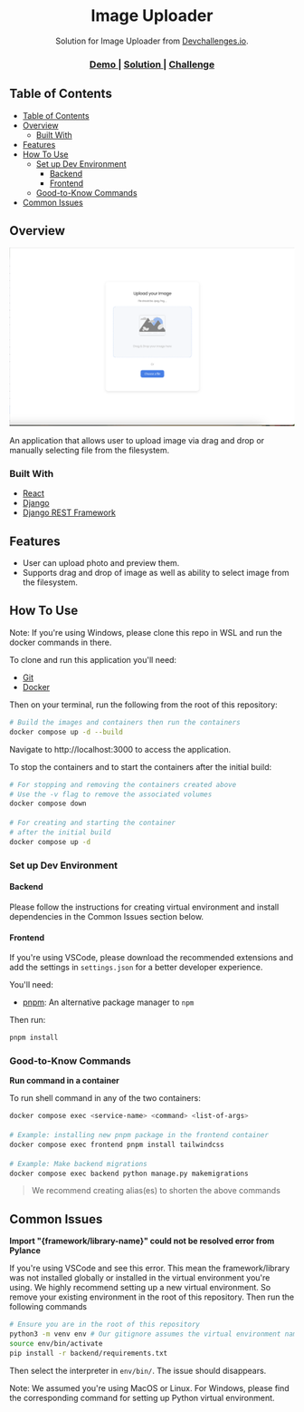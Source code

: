 <!-- Please update value in the {}  -->

<h1 align="center">Image Uploader</h1>

<div align="center">
   Solution for Image Uploader from  <a href="http://devchallenges.io" target="_blank">Devchallenges.io</a>.
</div>

<div align="center">
  <h3>
    <a href="https://{your-demo-link.your-domain}" target="_blank">
      Demo
    </a>
    <span> | </span>
    <a href="https://{your-url-to-the-solution}" target="_blank">
      Solution
    </a>
    <span> | </span>
    <a href="https://devchallenges.io/challenges/O2iGT9yBd6xZBrOcVirx" target="_blank">
      Challenge
    </a>
  </h3>
</div>

<!-- TABLE OF CONTENTS -->

## Table of Contents

- [Table of Contents](#table-of-contents)
- [Overview](#overview)
  - [Built With](#built-with)
- [Features](#features)
- [How To Use](#how-to-use)
  - [Set up Dev Environment](#set-up-dev-environment)
    - [Backend](#backend)
    - [Frontend](#frontend)
  - [Good-to-Know Commands](#good-to-know-commands)
- [Common Issues](#common-issues)

<!-- OVERVIEW -->

## Overview

![screenshot](https://github.com/j-ngo828/image-uploader/blob/main/image-uploader-project.png?raw=true)


An application that allows user to upload image via drag and drop or manually selecting file from the filesystem.

### Built With

<!-- This section should list any major frameworks that you built your project using. Here are a few examples.-->

- [React](https://reactjs.org/)
- [Django](https://www.djangoproject.com/)
- [Django REST Framework](https://www.django-rest-framework.org/)

## Features

<!-- List the features of your application or follow the template. Don't share the figma file here :) -->

- User can upload photo and preview them.
- Supports drag and drop of image as well as ability to select image from the filesystem.


## How To Use

Note: If you're using Windows, please clone this repo in WSL and run the docker commands in there.

<!-- Example: -->

To clone and run this application you'll need:
- [Git](https://git-scm.com)
- [Docker](https://docs.docker.com/get-docker/)

Then on your terminal, run the following from the root of this repository:

```bash
# Build the images and containers then run the containers
docker compose up -d --build
```

Navigate to http://localhost:3000 to access the application.

To stop the containers and to start the containers after the initial build:

```bash
# For stopping and removing the containers created above
# Use the -v flag to remove the associated volumes
docker compose down

# For creating and starting the container
# after the initial build
docker compose up -d
```

### Set up Dev Environment

#### Backend

Please follow the instructions for creating virtual environment and install dependencies in the Common Issues section below.

#### Frontend

If you're using VSCode, please download the recommended extensions and add the settings in `settings.json` for a better developer experience.

You'll need:

- [pnpm](https://pnpm.io/installation#using-npm): An alternative package manager to `npm`

Then run:

```bash
pnpm install
```

### Good-to-Know Commands

**Run command in a container**

To run shell command in any of the two containers:

```bash
docker compose exec <service-name> <command> <list-of-args>

# Example: installing new pnpm package in the frontend container
docker compose exec frontend pnpm install tailwindcss

# Example: Make backend migrations
docker compose exec backend python manage.py makemigrations
```

> We recommend creating alias(es) to shorten the above commands


## Common Issues

**Import "{framework/library-name}" could not be resolved error from Pylance**

If you're using VSCode and see this error. This mean the framework/library was not installed globally or installed in the virtual environment you're using. We highly recommend setting up a new virtual environment. So remove your existing environment in the root of this repository. Then run the following commands

```bash
# Ensure you are in the root of this repository
python3 -m venv env # Our gitignore assumes the virtual environment name is env
source env/bin/activate
pip install -r backend/requirements.txt
```

Then select the interpreter in `env/bin/`. The issue should disappears.

Note: We assumed you're using MacOS or Linux. For Windows, please find the corresponding command for setting up Python virtual environment.
